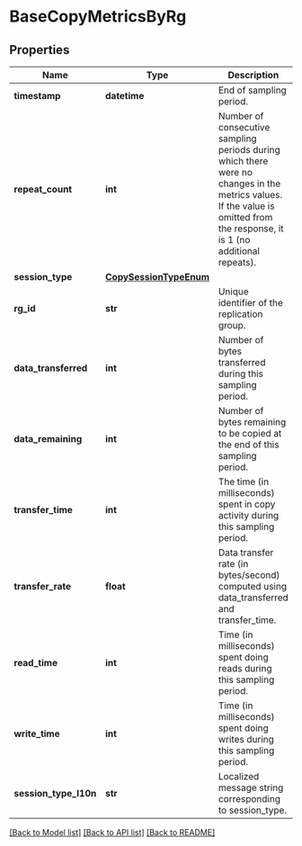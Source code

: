 # BaseCopyMetricsByRg

## Properties
Name | Type | Description | Notes
------------ | ------------- | ------------- | -------------
**timestamp** | **datetime** | End of sampling period. | [optional] 
**repeat_count** | **int** | Number of consecutive sampling periods during which there were no changes in the metrics values. If the value is omitted from the response, it is 1 (no additional repeats).  | [optional] 
**session_type** | [**CopySessionTypeEnum**](CopySessionTypeEnum.md) |  | [optional] 
**rg_id** | **str** | Unique identifier of the replication group. | [optional] 
**data_transferred** | **int** | Number of bytes transferred during this sampling period. | [optional] 
**data_remaining** | **int** | Number of bytes remaining to be copied at the end of this sampling period. | [optional] 
**transfer_time** | **int** | The time (in milliseconds) spent in copy activity during this sampling period.  | [optional] 
**transfer_rate** | **float** | Data transfer rate (in bytes/second) computed using data_transferred and transfer_time.  | [optional] 
**read_time** | **int** | Time (in milliseconds) spent doing reads during this sampling period.  | [optional] 
**write_time** | **int** | Time (in milliseconds) spent doing writes during this sampling period.  | [optional] 
**session_type_l10n** | **str** | Localized message string corresponding to session_type. | [optional] 

[[Back to Model list]](../README.md#documentation-for-models) [[Back to API list]](../README.md#documentation-for-api-endpoints) [[Back to README]](../README.md)


